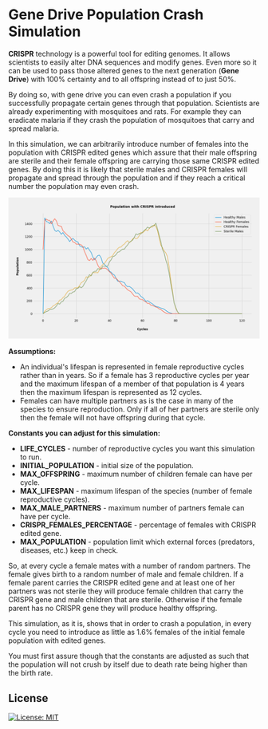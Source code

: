 # Gene Drive Population Crash Simulation

**CRISPR** technology is a powerful tool for editing genomes.
It allows scientists to easily alter DNA sequences and modify genes.
Even more so it can be used to pass those altered genes to the next
generation (**Gene Drive**) with 100% certainty and to all offspring instead of
to just 50%.

By doing so, with gene drive you can even crash a population if you
successfully propagate certain genes through that population. Scientists are
already experimenting with mosquitoes and rats. For example they can eradicate
malaria if they crash the population of mosquitoes that carry and spread malaria.

In this simulation, we can arbitrarily introduce number of females into the population
with CRISPR edited genes which assure that their male offspring are sterile
and their female offspring are carrying those same CRISPR edited genes.
By doing this it is likely that sterile males and CRISPR females will propagate and
spread through the population and if they reach a critical number the population may
even crash.

![Population Crash](/crash.png?raw=true "Population Crash")

**Assumptions:**
* An individual's lifespan is represented in female reproductive cycles rather than in years.
So if a female has 3 reproductive cycles per year and the maximum lifespan
of a member of that population is 4 years then the maximum lifespan is represented as 12 cycles.
* Females can have multiple partners as is the case in many of the species to ensure reproduction. Only if all of her partners are sterile only then the female will not have offspring during that cycle.

**Constants you can adjust for this simulation:**
* **LIFE_CYCLES** - number of reproductive cycles you want this simulation to run.
* **INITIAL_POPULATION** - initial size of the population.
* **MAX_OFFSPRING** - maximum number of children female can have per cycle.
* **MAX_LIFESPAN** - maximum lifespan of the species (number of female reproductive cycles).
* **MAX_MALE_PARTNERS** - maximum number of partners female can have per cycle.
* **CRISPR_FEMALES_PERCENTAGE** - percentage of females with CRISPR edited gene.
* **MAX_POPULATION** - population limit which external forces (predators, diseases, etc.) keep in check.

So, at every cycle a female mates with a number of random partners. The female gives birth to a random number of male and female children. If a female parent carries the CRISPR edited gene
and at least one of her partners was not sterile they will produce female children that carry the
CRISPR gene and male children that are sterile. Otherwise if the female parent has no CRISPR gene they will produce healthy offspring.

This simulation, as it is, shows that in order to crash a population, in every cycle you need to introduce as little as 1.6% females of the initial female population with edited genes.

You must first assure though that the constants are adjusted as such that the population will not crush by itself due to death rate being higher than the birth rate.

## License

[![License: MIT](https://img.shields.io/github/license/vlatan/population-crash?label=License)](/LICENSE "License: MIT")